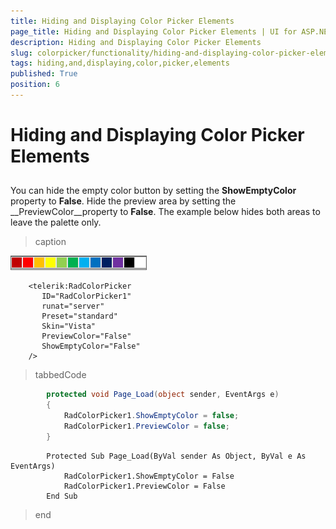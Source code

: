 ```yaml
---
title: Hiding and Displaying Color Picker Elements
page_title: Hiding and Displaying Color Picker Elements | UI for ASP.NET AJAX Documentation
description: Hiding and Displaying Color Picker Elements
slug: colorpicker/functionality/hiding-and-displaying-color-picker-elements
tags: hiding,and,displaying,color,picker,elements
published: True
position: 6
---
```


# Hiding and Displaying Color Picker Elements



## 

You can hide the empty color button by setting the __ShowEmptyColor__ property to __False__. Hide the preview area by setting the __PreviewColor__property to __False__. The example below hides both areas to leave the palette only.
>caption 

![](images/radcolorpicker015.png)

````ASPNET
	<telerik:RadColorPicker
	   ID="RadColorPicker1"
	   runat="server"
	   Preset="standard"
	   Skin="Vista"
	   PreviewColor="False"
	   ShowEmptyColor="False"
	/> 
````



>tabbedCode

````C#
		protected void Page_Load(object sender, EventArgs e)
		{
			RadColorPicker1.ShowEmptyColor = false;
			RadColorPicker1.PreviewColor = false;
		} 
````
````VB.NET
		Protected Sub Page_Load(ByVal sender As Object, ByVal e As EventArgs)
			RadColorPicker1.ShowEmptyColor = False
			RadColorPicker1.PreviewColor = False
		End Sub
````
>end
